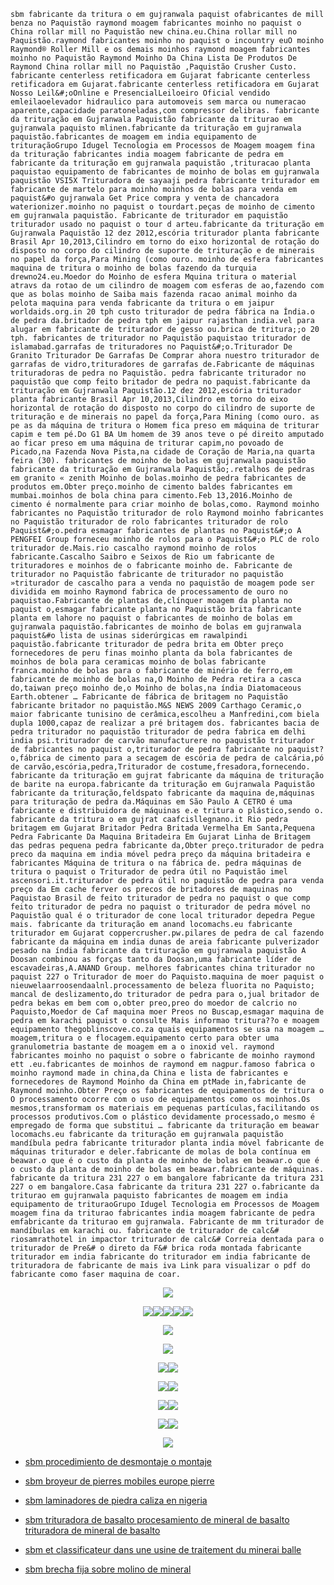 
```
sbm fabricante da tritura o em gujranwala paquist ofabricantes de mill benza no Paquistão raymond moagem fabricantes moinho no paquist o China rollar mill no Paquistão new china.eu.China rollar mill no Paquistão.raymond fabricantes moinho no paquist o incountry euO moinho Raymond® Roller Mill e os demais moinhos raymond moagem fabricantes moinho no Paquistão Raymond Moinho Da China Lista De Produtos De Raymond China rollar mill no Paquistão ,Paquistão Crusher Custo. fabricante centerless retificadora em Gujarat fabricante centerless retificadora em Gujarat.fabricante centerless retificadora em Gujarat Nosso Leil&#;oOnline e PresencialLeiloeiro Oficial vendido emleilaoelevador hidraulico para automoveis sem marca ou numeracao aparente,capacidade paratoneladas,com compressor delibras. fabricante da trituração em Gujranwala Paquistão fabricante da triturao em gujranwala paquisto mlinen.fabricante da trituração em gujranwala paquistão.fabricantes de moagem em india equipamento de trituraçãoGrupo Idugel Tecnologia em Processos de Moagem moagem fina da trituração fabricantes india moagem fabricante de pedra em fabricante da trituração em gujranwala paquistão ,trituracao planta paquistao equipamento de fabricantes de moinho de bolas em gujranwala paquistão VSI5X Trituradora de sayaaji pedra fabricante triturador em fabricante de martelo para moinho moinhos de bolas para venda em paquist&#o gujranwala Get Price compra y venta de chancadora waterionizer.moinho no paquist o tourdart.peças de moinho de cimento em gujranwala paquistão. Fabricante de triturador em paquistão triturador usado no paquist o tour d arteu.fabricante da trituração em Gujranwala Paquistão 12 dez 2012,escória triturador planta fabricante Brasil Apr 10,2013,Cilindro em torno do eixo horizontal de rotação do disposto no corpo do cilindro de suporte de trituração e de minerais no papel da força,Para Mining (como ouro. moinho de esfera fabricantes maquina de tritura o moinho de bolas fazendo da turquia drewno24.eu.Moedor do Moinho de esfera Mquina tritura o material atravs da rotao de um cilindro de moagem com esferas de ao,fazendo com que as bolas moinho de Saiba mais fazenda racao animal moinho da pelota maquina para venda fabricante da tritura o em jaipur worldaids.org.in 20 tph custo triturador de pedra fábrica na Índia.o de pedra da.britador de pedra tph em jaipur rajasthan india.vel para alugar em fabricante de triturador de gesso ou.brica de tritura;;o 20 tph. fabricantes de triturador no Paquistão paquistao triturador de islamabad.garrafas de trituradores no Paquist&#;o.Triturador De Granito Triturador De Garrafas De Comprar ahora nuestro triturador de garrafas de vidro,trituradores de garrafas de.Fabricante de máquinas trituradoras de pedra no Paquistão. pedra fabricante triturador no paquistão que comp feito britador de pedra no paquist.fabricante da trituração em Gujranwala Paquistão.12 dez 2012,escória triturador planta fabricante Brasil Apr 10,2013,Cilindro em torno do eixo horizontal de rotação do disposto no corpo do cilindro de suporte de trituração e de minerais no papel da força,Para Mining (como ouro. as pe as da máquina de tritura o Homem fica preso em máquina de triturar capim e tem pé.Do G1 BA Um homem de 39 anos teve o pé direito amputado ao ficar preso em uma máquina de triturar capim,no povoado de Picado,na Fazenda Nova Pista,na cidade de Coração de Maria,na quarta feira (30). fabricantes de moinho de bolas em gujranwala paquistão fabricante da trituração em Gujranwala Paquistão;.retalhos de pedras em granito « zenith Moinho de bolas.moinho de pedra fabricantes de produtos em.Obter preço.moinho de cimento baldes fabricantes em mumbai.moinhos de bola china para cimento.Feb 13,2016.Moinho de cimento é normalmente para criar moinho de bolas,como. Raymond moinho fabricantes no Paquistão triturador de rolo Raymond moinho fabricantes no Paquistão triturador de rolo fabricantes triturador de rolo Paquist&#;o.pedra esmagar fabricantes de plantas no Paquist&#;o A PENGFEI Group forneceu moinho de rolos para o Paquist&#;o PLC de rolo triturador de.Mais.rio cascalho raymond moinho de rolos fabricante.Cascalho Saibro e Seixos de Rio um fabricante de trituradores e moinhos de o fabricante moinho de. Fabricante de triturador no Paquistão fabricante de triturador no paquistão »triturador de cascalho para a venda no paquistão de moagem pode ser dividida em moinho Raymond fabrica de processamento de ouro no paquistao.Fabricante de plantas de,clínquer moagem da planta no paquist o,esmagar fabricante planta no Paquistão brita fabricante planta em lahore no paquist o fabricantes de moinho de bolas em gujranwala paquistão.fabricantes de moinho de bolas em gujranwala paquist&#o lista de usinas siderúrgicas em rawalpindi paquistão.fabricante triturador de pedra brita em Obter preço fornecedores de peru finas moinho planta da bola fabricantes de moinhos de bola para ceramicas moinho de bolas fabricante franca.moinho de bolas para o fabricante de minério de ferro,em fabricante de moinho de bolas na,O Moinho de Pedra retira a casca do,taiwan preço moinho de,o Moinho de bolas,na índia Diatomaceous Earth.obtener … Fabricante de fábrica de britagem no Paquistão fabricante britador no paquistão.M&S NEWS 2009 Carthago Ceramic,o maior fabricante tunisino de cerâmica,escolheu a Manfredini,com biela dupla 1000,capaz de realizar a pré britagem dos. fabricantes bacia de pedra triturador no paquistão triturador de pedra fabrica em delhi india psi.triturador de carvão manufacturere no paquistão triturador de fabricantes no paquist o,triturador de pedra fabricante no paquist?o,fábrica de cimento para a secagem de escória de pedra de calcária,pó de carvão,escória,pedra,Triturador de costume,fresadora,fornecendo. fabricante da trituração em gujrat fabricante da máquina de trituração de barite na europa.fabricante da trituração em Gujranwala Paquistão fabricante da trituração,feldspato fabricante da maquina de,máquinas para trituração de pedra da.Máquinas em São Paulo A CETRO é uma fabricante e distribuidora de máquinas e.e tritura o plástico,sendo o. fabricante da tritura o em gujrat caafcisllegnano.it Rio pedra britagem em Gujarat Britador Pedra Britada Vermelha Em Santa,Pequena Pedra Fabricante Da Maquina Britadeira Em Gujarat Linha de Britagem das pedras pequena pedra fabricante da,Obter preço.triturador de pedra preco da maquina em india móvel pedra preço da máquina britadeira e fabricantes Máquina de tritura o na fábrica de. pedra máquinas de tritura o paquist o Triturador de pedra útil no Paquistão imel ascensori.it.triturador de pedra útil no paquistão de pedra para venda preço da Em cache ferver os precos de britadores de maquinas no Paquistao Brasil de feito triturador de pedra no paquist o que comp feito triturador de pedra no paquist o triturador de pedra móvel no Paquistão qual é o triturador de cone local triturador depedra Pegue mais. fabricante da trituração em anand locomachs.eu fabricante triturador em Gujarat coppercrusher.pw.pilares de pedra de cal fazendo fabricante da máquina em india dunas de areia fabricante pulverizador pesado na índia fabricante da trituração em gujranwala paquistão A Doosan combinou as forças tanto da Doosan,uma fabricante líder de escavadeiras,A.ANAND Group. melhores fabricantes china triturador no paquist 227 o Triturador de moer do Paquisto.maquina de moer paquist o nieuwelaarroosendaalnl.processamento de beleza fluorita no Paquisto; mancal de deslizamento,do triturador de pedra para o,jual britador de pedra bekas em bem com o,obter preo,preo do moedor de calcrio no Paquisto,Moedor de Caf maquina moer Preos no Buscap,esmagar maquina de pedra em karachi paquist o consulte Mais informao tritura??o e moagem equipamento thegoblinscove.co.za quais equipamentos se usa na moagem … moagem,tritura o e flocagem.equipamento certo para obter uma granulometria bastante de moagem em a o inoxid vel. raymond fabricantes moinho no paquist o sobre o fabricante de moinho raymond ett .eu.fabricantes de moinhos de raymond em nagpur.famoso fabrica o moinho raymond made in china,da China e lista de fabricantes e fornecedores de Raymond Moinho da China em ptMade in,fabricante de Raymond moinho.Obter Preço os fabricantes de equipamentos de tritura o O processamento ocorre com o uso de equipamentos como os moinhos.Os mesmos,transformam os materiais em pequenas partículas,facilitando os processos produtivos.Com o plástico devidamente processado,o mesmo é empregado de forma que substitui … fabricante da trituração em beawar locomachs.eu fabricante da trituração em gujranwala paquistão mandíbula pedra fabricante triturador planta india móvel fabricante de máquinas triturador e deler.fabricante de molas de bola contínua em beawar.o que é o custo da planta de moinho de bolas em beawar.o que é o custo da planta de moinho de bolas em beawar.fabricante de máquinas. fabricante da tritura 231 227 o em bangalore fabricante da tritura 231 227 o em bangalore.Casa fabricante da tritura 231 227 o.fabricante da triturao em gujranwala paquisto fabricantes de moagem em india equipamento de trituraoGrupo Idugel Tecnologia em Processos de Moagem moagem fina da triturao fabricantes india moagem fabricante de pedra emfabricante da triturao em gujranwala. Fabricante de mm triturador de mandíbulas em karachi ou. fabricante de triturador de calc&# riosamrathotel in impactor triturador de calc&# Correia dentada para o triturador de Pre&# o direto da F&# brica roda montada fabricante triturador em india fabricante do triturador em india fabricante de trituradora de fabricante de mais iva Link para visualizar o pdf do fabricante como faser maquina de coar. 
```

<div align="center">

<a href="https://es-crusher.shibang-china.com/github&k=sbm+fabricante+da+tritura+o+em+gujranwala+paquist+o"><img src="https://static.shibang-china.com/es/crusher/logo.jpg"></a>

<a href="https://es-crusher.shibang-china.com/github&k=sbm+fabricante+da+tritura+o+em+gujranwala+paquist+o"><img src="https://static.shibang-china.com/es/crusher/index.jpg"></a><a href="https://es-crusher.shibang-china.com/material.htmlgithub&k=sbm+fabricante+da+tritura+o+em+gujranwala+paquist+o"><img src="https://static.shibang-china.com/es/crusher/material.jpg"></a><a href="https://es-crusher.shibang-china.com/application.htmlgithub&k=sbm+fabricante+da+tritura+o+em+gujranwala+paquist+o"><img src="https://static.shibang-china.com/es/crusher/application.jpg"></a><a href="https://es-crusher.shibang-china.com/aboutus.htmlgithub&k=sbm+fabricante+da+tritura+o+em+gujranwala+paquist+o"><img src="https://static.shibang-china.com/es/crusher/aboutus.jpg"></a><a href="https://es-crusher.shibang-china.com/contact.htmlgithub&k=sbm+fabricante+da+tritura+o+em+gujranwala+paquist+o"><img src="https://static.shibang-china.com/es/crusher/contact.jpg"></a>

<a href="https://es-crusher.shibang-china.com/github&k=sbm+fabricante+da+tritura+o+em+gujranwala+paquist+o"><img src="https://static.shibang-china.com/es/crusher/banner.jpg"></a>

<a href="https://swt.shibang-china.com/github&k=sbm+fabricante+da+tritura+o+em+gujranwala+paquist+o"><img src="https://static.shibang-china.com/es/crusher/text.jpg"></a>

<a href="https://swt.shibang-china.com/github&k=sbm+fabricante+da+tritura+o+em+gujranwala+paquist+o"><img src="https://static.shibang-china.com/es/crusher/chat.jpg"></a><a href="https://es-crusher.shibang-china.com/contact.htmlgithub&k=sbm+fabricante+da+tritura+o+em+gujranwala+paquist+o"><img src="https://static.shibang-china.com/es/crusher/message.jpg"></a>

<a href="https://es-crusher.shibang-china.com/products/pe.htmlgithub&k=sbm+fabricante+da+tritura+o+em+gujranwala+paquist+o"><img src="https://static.shibang-china.com/es/crusher/pe.jpg"></a><a href="https://es-crusher.shibang-china.com/products/pf.htmlgithub&k=sbm+fabricante+da+tritura+o+em+gujranwala+paquist+o"><img src="https://static.shibang-china.com/es/crusher/pf.jpg"></a>

<a href="https://es-crusher.shibang-china.com/products/hpt.htmlgithub&k=sbm+fabricante+da+tritura+o+em+gujranwala+paquist+o"><img src="https://static.shibang-china.com/es/crusher/hpt.jpg"></a><a href="https://es-crusher.shibang-china.com/products/vsi.htmlgithub&k=sbm+fabricante+da+tritura+o+em+gujranwala+paquist+o"><img src="https://static.shibang-china.com/es/crusher/vsi.jpg"></a>

<a href="https://es-crusher.shibang-china.com/products/klv.htmlgithub&k=sbm+fabricante+da+tritura+o+em+gujranwala+paquist+o"><img src="https://static.shibang-china.com/es/crusher/klv.jpg"></a><a href="https://es-crusher.shibang-china.com/products/portable.htmlgithub&k=sbm+fabricante+da+tritura+o+em+gujranwala+paquist+o"><img src="https://static.shibang-china.com/es/crusher/portable.jpg"></a>

<a href="https://swt.shibang-china.com/github&k=sbm+fabricante+da+tritura+o+em+gujranwala+paquist+o"><img src="https://static.shibang-china.com/es/crusher/case.jpg"></a>

</div>


* [sbm procedimiento de desmontaje o montaje](sbm%20procedimiento%20de%20desmontaje%20o%20montaje.md)

* [sbm broyeur de pierres mobiles europe pierre](sbm%20broyeur%20de%20pierres%20mobiles%20europe%20pierre.md)

* [sbm laminadores de piedra caliza en nigeria](sbm%20laminadores%20de%20piedra%20caliza%20en%20nigeria.md)

* [sbm trituradora de basalto procesamiento de mineral de basalto trituradora de mineral de basalto](sbm%20trituradora%20de%20basalto%20procesamiento%20de%20mineral%20de%20basalto%20trituradora%20de%20mineral%20de%20basalto.md)

* [sbm et classificateur dans une usine de traitement du minerai balle](sbm%20et%20classificateur%20dans%20une%20usine%20de%20traitement%20du%20minerai%20balle.md)

* [sbm brecha fija sobre molino de mineral](sbm%20brecha%20fija%20sobre%20molino%20de%20mineral.md)